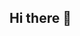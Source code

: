 ## Hi there 👋

<!--
**AnsonWong1223/AnsonWong1223** is a ✨ _special_ ✨ repository because its `README.md` (this file) appears on your GitHub profile.

Here are some ideas to get you started:

- 🔭 I’m currently working on Traffic Engineering
- 🌱 I’m currently learning deep learning, artificial intelligence, and Github
- 👯 I’m looking to collaborate on building deep learning model
- 🤔 I’m looking for help with how to learn programming much faster
- 💬 Ask me about anything about Traffic Engineering
- 📫 How to reach me: hoifung1223@gmail.com
- 😄 Pronouns: He/Him
- ⚡ Fun fact: I used to be a representative of Hong Kong Dragon Boat Team
